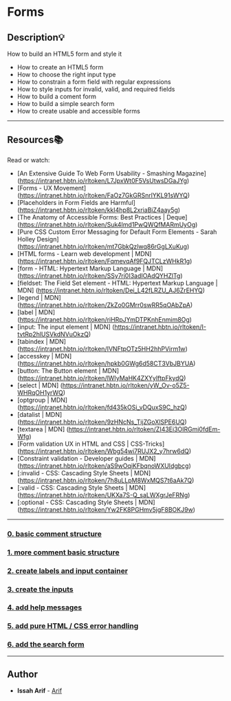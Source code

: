 # Forms

## Description:bulb:
How to build an HTML5 form and style it

* How to create an HTML5 form
* How to choose the right input type
* How to constrain a form field with regular expressions
* How to style inputs for invalid, valid, and required fields
* How to build a coment form
* How to build a simple search form
* How to create usable and accessible forms

---

## Resources:books:
Read or watch:
* [An Extensive Guide To Web Form Usability - Smashing Magazine] (https://intranet.hbtn.io/rltoken/L7JpxWt0F5VsUtwsDGaJYg)
* [Forms - UX Movement] (https://intranet.hbtn.io/rltoken/FaOz7GkGRSnrlYKL91sWYQ)
* [Placeholders in Form Fields are Harmful] (https://intranet.hbtn.io/rltoken/kkI4hp8L2xriaBiZ4aay5g)
* [The Anatomy of Accessible Forms: Best Practices | Deque] (https://intranet.hbtn.io/rltoken/Suk4Imd1PwQWQfMARmUyOg)
* [Pure CSS Custom Error Messaging for Default Form Elements - Sarah Holley Design] (https://intranet.hbtn.io/rltoken/mt7GbkQzlwq86rGgLXuKug)
* [HTML forms - Learn web development | MDN] (https://intranet.hbtn.io/rltoken/FqmevqAf9FQJTCLzWHkR1g)
* [form - HTML: Hypertext Markup Language | MDN] (https://intranet.hbtn.io/rltoken/SSy7rj0I3adIOAdQYHZlTg)
* [fieldset: The Field Set element - HTML: Hypertext Markup Language | MDN] (https://intranet.hbtn.io/rltoken/Dei_L42fLRZU_AJ6ZrEHYQ)
* [legend | MDN] (https://intranet.hbtn.io/rltoken/ZkZo0GMrr0swRR5qOAbZpA)
* [label | MDN] (https://intranet.hbtn.io/rltoken/riHRpJYmDTPKnhEnmim8Og)
* [input: The input element | MDN] (https://intranet.hbtn.io/rltoken/I-tvtRp2hlUSVkdNVuOkzQ)
* [tabindex | MDN] (https://intranet.hbtn.io/rltoken/IVNFtpOTz5HH2hhPVirm1w)
* [accesskey | MDN] (https://intranet.hbtn.io/rltoken/hpkb0GWg6d58CT3VbJBYUA)
* [button: The Button element | MDN] (https://intranet.hbtn.io/rltoken/lWIyMaHK4ZXYyIftpFkydQ)
* [select | MDN] (https://intranet.hbtn.io/rltoken/yW_Ov-o5Z5-WHRqOH1yrWQ)
* [optgroup | MDN] (https://intranet.hbtn.io/rltoken/fd435kOSi_vDQuxS9C_hzQ)
* [datalist | MDN] (https://intranet.hbtn.io/rltoken/9zHNcNs_TijZGoXlSPE6UQ)
* [textarea | MDN] (https://intranet.hbtn.io/rltoken/ZI43Ei3OIRGmi0fdEm-Wfg)
* [Form validation UX in HTML and CSS | CSS-Tricks] (https://intranet.hbtn.io/rltoken/Wbg54wi7RUJX2_y7hrw6dQ)
* [Constraint validation - Developer guides | MDN] (https://intranet.hbtn.io/rltoken/aS9wOqiKFbqnoWXUIdgbcg)
* [:invalid - CSS: Cascading Style Sheets | MDN] (https://intranet.hbtn.io/rltoken/7h8uLLpM8WxMQS7t6aAk7Q)
* [:valid - CSS: Cascading Style Sheets | MDN] (https://intranet.hbtn.io/rltoken/UKXa7S-Q_saLWXgrJeFRNg)
* [:optional - CSS: Cascading Style Sheets | MDN] (https://intranet.hbtn.io/rltoken/Yw2FK8PGHmv5jgF8BOKJ9w)

---

### [0. basic comment structure](./01-article.html)

### [1. more comment basic structure](./02-article.html)

### [2. create labels and input container](./03-styles.css)

### [3. create the inputs](./04-article.html)

### [4. add help messages](./05-article.html)

### [5. add pure HTML / CSS error handling](./06-styles.css)

### [6. add the search form](./07-article.html)

---

## Author
* **Issah Arif** - [Arif](https://github.com/Arif1000000)
